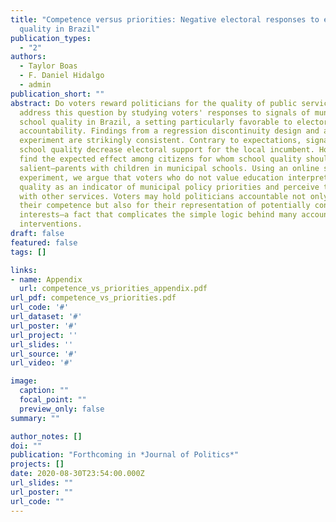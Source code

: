 ```yaml
---
title: "Competence versus priorities: Negative electoral responses to education
  quality in Brazil"
publication_types:
  - "2"
authors:
  - Taylor Boas
  - F. Daniel Hidalgo
  - admin
publication_short: ""
abstract: Do voters reward politicians for the quality of public services? We
  address this question by studying voters' responses to signals of municipal
  school quality in Brazil, a setting particularly favorable to electoral
  accountability. Findings from a regression discontinuity design and a field
  experiment are strikingly consistent. Contrary to expectations, signals of
  school quality decrease electoral support for the local incumbent. However, we
  find the expected effect among citizens for whom school quality should be most
  salient—parents with children in municipal schools. Using an online survey
  experiment, we argue that voters who do not value education interpret school
  quality as an indicator of municipal policy priorities and perceive trade-offs
  with other services. Voters may hold politicians accountable not only for
  their competence but also for their representation of potentially conflicting
  interests—a fact that complicates the simple logic behind many accountability
  interventions.
draft: false
featured: false
tags: []

links:
- name: Appendix
  url: competence_vs_priorities_appendix.pdf
url_pdf: competence_vs_priorities.pdf
url_code: '#'
url_dataset: '#'
url_poster: '#'
url_project: ''
url_slides: ''
url_source: '#'
url_video: '#'

image:
  caption: ""
  focal_point: ""
  preview_only: false
summary: ""

author_notes: []
doi: ""
publication: "Forthcoming in *Journal of Politics*"
projects: []
date: 2020-08-30T23:54:00.000Z
url_slides: ""
url_poster: ""
url_code: ""
---
```


